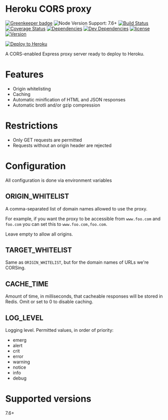 # Heroku CORS proxy

[![Greenkeeper badge](https://badges.greenkeeper.io/Alorel/heroku-cors-proxy.svg)](https://greenkeeper.io/)
![Node Version Support: 7.6+](https://img.shields.io/badge/Node%20Version%20Support-7.6%2B-brightgreen.svg)
[![Build Status](https://travis-ci.org/Alorel/heroku-cors-proxy.svg?branch=master)](https://travis-ci.org/Alorel/heroku-cors-proxy)
[![Coverage Status](https://coveralls.io/repos/github/Alorel/heroku-cors-proxy/badge.svg?branch=master)](https://coveralls.io/github/Alorel/heroku-cors-proxy?branch=master)
[![Dependencies](https://img.shields.io/david/Alorel/heroku-cors-proxy.svg)](https://github.com/Alorel/heroku-cors-proxy/blob/master/package.json)
[![Dev Dependencies](https://img.shields.io/david/dev/Alorel/heroku-cors-proxy.svg)](https://github.com/Alorel/heroku-cors-proxy/blob/master/package.json)
[![license](https://img.shields.io/github/license/Alorel/heroku-cors-proxy.svg)](https://github.com/Alorel/heroku-cors-proxy/blob/master/LICENSE)
[![Version](https://img.shields.io/github/package-json/v/Alorel/heroku-cors-proxy.svg)](https://github.com/Alorel/heroku-cors-proxy/blob/master/package.json)

[![Deploy to Heroku](https://www.herokucdn.com/deploy/button.png)](https://www.heroku.com/deploy/?template=https://github.com/Alorel/heroku-cors-proxy)

A CORS-enabled Express proxy server ready to deploy to Heroku.

# Features

* Origin whitelisting
* Caching
* Automatic minification of HTML and JSON responses
* Automatic brotli and/or gzip compression

# Restrictions

* Only GET requests are permitted
* Requests without an origin header are rejected

# Configuration

All configuration is done via environment variables

## ORIGIN_WHITELIST

A comma-separated list of domain names allowed to use the proxy.

For example, if you want the proxy to be accessible from `www.foo.com`
and `foo.com` you can set this to `www.foo.com,foo.com`.

Leave empty to allow all origins.

## TARGET_WHITELIST

Same as `ORIGIN_WHITELIST`, but for the domain names of URLs we're
CORSing.

## CACHE_TIME

Amount of time, in milliseconds, that cacheable responses will be stored in Redis. Omit or set to 0 to disable caching.

## LOG_LEVEL

Logging level. Permitted values, in order of priority:

* emerg
* alert
* crit
* error
* warning
* notice
* info
* debug

# Supported versions

7.6+
